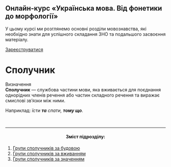 <div class="banner">
  <h2 class="course">Онлайн-курс «Українська мова. Від фонетики до морфології»</h2>
  <p class="course-description">
     У цьому курсі ми розглянемо основні розділи мовознавства, які необхідно знати для успішного складання ЗНО та подальшого засвоєння матеріалу.<br>
  </p>
    <div class="button-wrapper">
        <a class="registration-button" target="_blank" href="http://bit.ly/2zuYUGS">Зареєструватися</a>
    </div>   
</div>

# Сполучник

<div class="eoz-wrap">
<span class="eoz">Визначення</span>
<div class="eoz-text">
<strong>Сполучник</strong> — службова частини мови, яка вживається для поєднання однорiдних членiв речення або частин складного речення та виражає смисловi зв’язки мiж ними.
</div>
</div>

Наприклад: <i>їсти <b>та</b> спати, <b>тому що</b>.</i>

<br>
<hr>
<center><h4>Зміст підрозділу:</h4></center>

1. [Групи сполучникiв за будовою](grupi_spoluchnikiv_za_budovoyu.md)
2. [Групи сполучникiв за вживанням](grupi_spoluchnikiv_za_vjivannyam.md)
3. [Групи сполучникiв за значенням](grupi_spoluchnikiv_za_znachennyam.md)